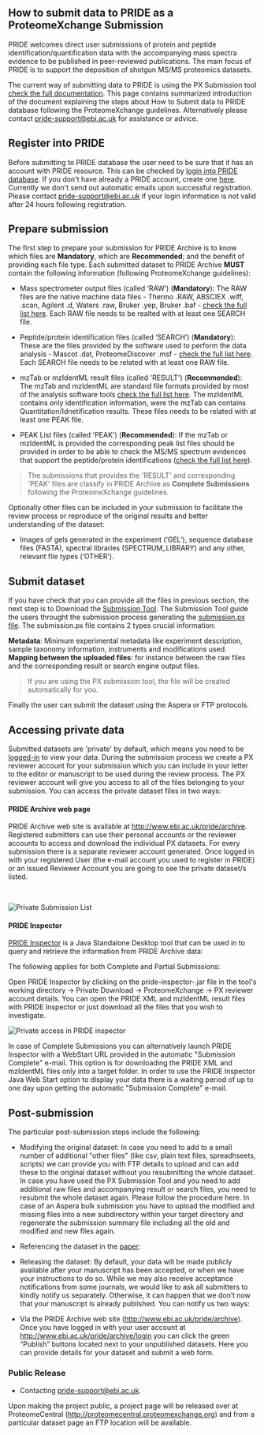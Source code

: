 
## How to submit data to PRIDE as a ProteomeXchange Submission

PRIDE welcomes direct user submissions of protein and peptide identification/quantification data with the accompanying mass spectra evidence to be published in peer-reviewed publications. The main focus of PRIDE is to support the deposition of shotgun MS/MS proteomics datasets.

The current way of submitting data to PRIDE is using the PX Submission tool [check the full documentation](../../static/markdown/submitDataPage/files/Submission_Tutorial.pdf). This page contains summarized introduction of the document explaining the steps about How to Submit data to PRIDE database following the ProteomeXchange guidelines. Alternatively please contact pride-support@ebi.ac.uk for assistance or advice.

## Register into PRIDE

Before submitting to PRIDE database the user need to be sure that it has an account with PRIDE resource. This can be checked by [login into PRIDE database](https://www.ebi.ac.uk/pride/archive/login). If you don't have already a PRIDE account, create one [here](https://www.ebi.ac.uk/pride/archive/register). Currently we don't send out automatic emails upon successful registration. Please contact pride-support@ebi.ac.uk if your login information is not valid after 24 hours following registration.

## Prepare submission

The first step to prepare your submission for PRIDE Archive is to know which files are **Mandatory**, which are **Recommended**; and the benefit of providing each file type. Each submitted dataset to PRIDE Archive **MUST** contain the following information (following ProteomeXchange guidelines):

- Mass spectrometer output files (called ‘RAW’) (**Mandatory**): The RAW files are the native machine data files - Thermo .RAW, ABSCIEX .wiff, .scan, Agilent .d, Waters .raw, Bruker .yep, Bruker .baf - [check the full list here](./pridefileformats#search_files). Each RAW file needs to be realted with at least one SEARCH file.


- Peptide/protein identification files (called ‘SEARCH’) (**Mandatory**): These are the files provided by the software used to perform the data analysis - Mascot .dat, ProteomeDiscover .msf - [check the full list here](./pridefileformats#search_files). Each SEARCH file needs to be related with at least one RAW file.

- mzTab or mzIdentML result files (called 'RESULT') (**Recommended**): The mzTab and mzIdentML are standard file formats provided by most of the analysis software tools [check the full list here](./pridefileformats#result_files). The mzIdentML contains only identification information, were the mzTab can contains Quantitation/Idnetification results. These files needs to be related with at least one PEAK file.

- PEAK List files (called 'PEAK') (**Recommended**): If the mzTab or mzIdentML is provided the corresponding peak list files should be provided in order to be able to check the MS/MS spectrum evidences that support the peptide/protein identifications ([check the full list here](./pridefileformats#peak_files)).

> The submissions that provides the 'RESULT' and corresponding 'PEAK' files are classify in PRIDE Archive as **Complete Submissions** following the ProteomeXchange guidelines.

Optionally other files can be included in your submission to facilitate the review process or reproduce of the original results and better understanding of the dataset:

- Images of gels generated in the experiment (‘GEL’), sequence database files (FASTA), spectral libraries (SPECTRUM_LIBRARY) and any other, relevant file types (‘OTHER’).

## Submit dataset

If you have check that you can provide all the files in previous section, the next step is to Download the [Submission Tool](./pridesubmissiontool). The Submission Tool guide the users throught the submission process generating the [submission.px file](../../static/markdown/submitdatapage/files/Submission_Summary_File.pdf). The submission.px file contains 2 types crucial information:

**Metadata**: Minimum experimental metadata like experiment description, sample taxonomy information, instruments and modifications used.
**Mapping between the uploaded files**: for instance between the raw files and the corresponding result or search engine output files.

>If you are using the PX submission tool, the file will be created automatically for you.

Finally the user can submit the dataset using the Aspera or FTP protocols.


## Accessing private data

Submitted datasets are 'private' by default, which means you need to be [logged-in](https://www.ebi.ac.uk/pride/archive/login) to view your data. During the submission process we create a PX reviewer account for your submission which you can include in your letter to the editor or manuscript to be used during the review process. The PX reviewer account will give you access to all of the files belonging to your submission. You can access the private dataset files in two ways:

#### PRIDE Archive web page

PRIDE Archive web site is available at http://www.ebi.ac.uk/pride/archive. Registered submitters can use their personal accounts or the reviewer accounts to access and download the individual PX datasets. For every submission there is a separate reviewer account generated. Once logged in with your registered User (the e-mail account you used to register in PRIDE) or an issued Reviewer Account you are going to see the private dataset/s listed.

</br>

![Private Submission List](../../static/markdown/submitDataPage/files/private-submission.png)


#### PRIDE Inspector

[PRIDE Inspector](./prideinspector) is a Java Standalone Desktop tool that can be used in to query and retrieve the information from PRIDE Archive data:

The following applies for both Complete and Partial Submissions:

Open PRIDE Inspector by clicking on the pride-inspector-<version-number>.jar file in the tool's working directory -> Private Download -> ProteomeXchange -> PX reviewer account details. You can open the PRIDE XML and mzIdentML result files with PRIDE Inspector or just download all the files that you wish to investigate.

![Private access in PRIDE inspector](../../static/markdown/submitDataPage/files/pride-inspector.png)

In case of Complete Submissions you can alternatively launch PRIDE Inspector with a WebStart URL provided in the automatic "Submission Complete" e-mail. This option is for downloading the PRIDE XML and mzIdentML files only into a target folder. In order to use the PRIDE Inspector Java Web Start option to display your data there is a waiting period of up to one day upon getting the automatic "Submission Complete" e-mail.


## Post-submission


The particular post-submission steps include the following:

- Modifying the original dataset: In case you need to add to a small number of additional "other files" (like csv, plain text files, spreadhseets, scripts) we can provide you with FTP details to upload and can add these to the original dataset without you resubmitting the whole dataset. In case you have used the PX Submission Tool and you need to add additional raw files and accompanying result or search files, you need to resubmit the whole dataset again. Please follow the procedure here. In case of an Aspera bulk submission you have to upload the modified and missing files into a new subdirectory within your target directory and regenerate the submission summary file including all the old and modified and new files again.

- Referencing the dataset in the [paper](./citationpage):

- Releasing the dataset: By default, your data will be made publicly available after your manuscript has been accepted, or when we have your instructions to do so. While we may also receive acceptance notifications from some journals, we would like to ask all submitters to kindly notify us separately. Otherwise, it can happen that we don’t now that your manuscript is already published. You can notify us two ways:

- Via the PRIDE  Archive web site (http://www.ebi.ac.uk/pride/archive). Once you have logged in with your user account at http://www.ebi.ac.uk/pride/archive/login you can click the green “Publish” buttons located next to your unpublished datasets. Here you can provide details for your dataset and submit a web form.


### Public Release

-  Contacting pride-support@ebi.ac.uk.

Upon making the project public, a project page will be released over at ProteomeCentral (http://proteomecentral.proteomexchange.org) and from a particular dataset page an FTP location will be available.


